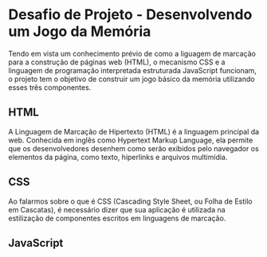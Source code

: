 # Desafio de Projeto - Desenvolvendo um Jogo da Memória 

Tendo em vista um conhecimento prévio de como a liguagem de marcação para a construção de páginas web (HTML), o mecanismo CSS e a linguagem de programação interpretada estruturada JavaScript funcionam, o projeto tem o objetivo de construir um jogo básico da memória utilizando esses três componentes. 

## HTML

A Linguagem de Marcação de Hipertexto (HTML) é a linguagem principal da web. Conhecida em inglês como Hypertext Markup Language, ela permite que os desenvolvedores desenhem como serão exibidos pelo navegador os elementos da página, como texto, hiperlinks e arquivos multimídia.

## CSS

Ao falarmos sobre o que é CSS (Cascading Style Sheet, ou Folha de Estilo em Cascatas), é necessário dizer que sua aplicação é utilizada na estilização de componentes escritos em linguagens de marcação.

## JavaScript

